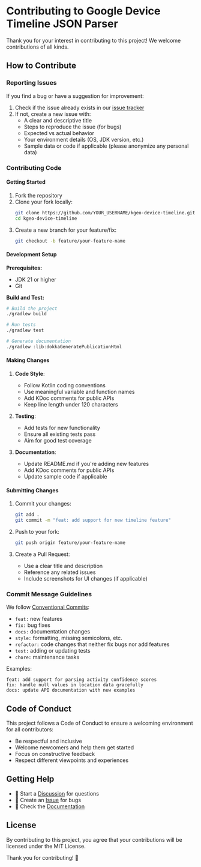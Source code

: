# Contributing to Google Device Timeline JSON Parser

Thank you for your interest in contributing to this project! We welcome contributions of all kinds.

## How to Contribute

### Reporting Issues

If you find a bug or have a suggestion for improvement:

1. Check if the issue already exists in our [issue tracker](https://github.com/hossain-khan/kgeo-device-timeline/issues)
2. If not, create a new issue with:
   - A clear and descriptive title
   - Steps to reproduce the issue (for bugs)
   - Expected vs actual behavior
   - Your environment details (OS, JDK version, etc.)
   - Sample data or code if applicable (please anonymize any personal data)

### Contributing Code

#### Getting Started

1. Fork the repository
2. Clone your fork locally:
   ```bash
   git clone https://github.com/YOUR_USERNAME/kgeo-device-timeline.git
   cd kgeo-device-timeline
   ```
3. Create a new branch for your feature/fix:
   ```bash
   git checkout -b feature/your-feature-name
   ```

#### Development Setup

**Prerequisites:**
- JDK 21 or higher
- Git

**Build and Test:**
```bash
# Build the project
./gradlew build

# Run tests
./gradlew test

# Generate documentation
./gradlew :lib:dokkaGeneratePublicationHtml
```

#### Making Changes

1. **Code Style**: 
   - Follow Kotlin coding conventions
   - Use meaningful variable and function names
   - Add KDoc comments for public APIs
   - Keep line length under 120 characters

2. **Testing**:
   - Add tests for new functionality
   - Ensure all existing tests pass
   - Aim for good test coverage

3. **Documentation**:
   - Update README.md if you're adding new features
   - Add KDoc comments for public APIs
   - Update sample code if applicable

#### Submitting Changes

1. Commit your changes:
   ```bash
   git add .
   git commit -m "feat: add support for new timeline feature"
   ```

2. Push to your fork:
   ```bash
   git push origin feature/your-feature-name
   ```

3. Create a Pull Request:
   - Use a clear title and description
   - Reference any related issues
   - Include screenshots for UI changes (if applicable)

### Commit Message Guidelines

We follow [Conventional Commits](https://www.conventionalcommits.org/):

- `feat:` new features
- `fix:` bug fixes  
- `docs:` documentation changes
- `style:` formatting, missing semicolons, etc.
- `refactor:` code changes that neither fix bugs nor add features
- `test:` adding or updating tests
- `chore:` maintenance tasks

Examples:
```
feat: add support for parsing activity confidence scores
fix: handle null values in location data gracefully
docs: update API documentation with new examples
```

## Code of Conduct

This project follows a Code of Conduct to ensure a welcoming environment for all contributors:

- Be respectful and inclusive
- Welcome newcomers and help them get started
- Focus on constructive feedback
- Respect different viewpoints and experiences

## Getting Help

- 💬 Start a [Discussion](https://github.com/hossain-khan/kgeo-device-timeline/discussions) for questions
- 🐛 Create an [Issue](https://github.com/hossain-khan/kgeo-device-timeline/issues) for bugs
- 📖 Check the [Documentation](https://hossain-khan.github.io/kgeo-device-timeline/)

## License

By contributing to this project, you agree that your contributions will be licensed under the MIT License.

Thank you for contributing! 🎉